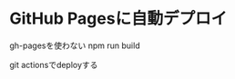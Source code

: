 <!---
 Title: 自動デプロイ
 Tags: Github
 Date: 2020-07-17
-->

# GitHub Pagesに自動デプロイ

gh-pagesを使わない
npm run build

git actionsでdeployする

